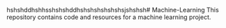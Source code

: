 hshshddhshhsshshshddhshshshshshshsjshshsh# Machine-Learning
This repository contains code and resources for a machine learning project.